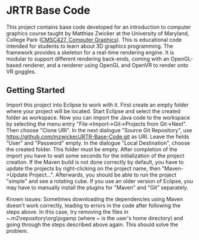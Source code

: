 # JRTR Base Code
This project contains base code developed for an introduction to computer graphics course taught by Matthias Zwicker at the University of Maryland, College Park ([CMSC427, Computer Graphics](https://cs.umd.edu/class)). This is educational code intended for students to learn about 3D graphics programming. The framework provides a skeleton for a real-time rendering engine. It is modular to support different rendering back-ends, coming with an OpenGL-based renderer, and a renderer using OpenGL and OpenVR to render onto VR goggles. 

## Getting Started
Import this project into Eclipse to work with it. First create an empty folder where your project will be located. Start Eclipse and select the created folder as workspace. Now you can import the Java code to the workspace by selecting the menu entry "File->Import->Git->Projects from Git->Next". Then choose "Clone URI". In the next dialogue "Source Git Repository", use https://github.com/mzwicker/JRTR-Base-Code.git as URI. Leave the fields "User" and "Password" empty. In the dialogue "Local Destination", choose the created folder. This folder must be empty. After completion of the import you have to wait some seconds for the initialization of the project creation. If the Maven build is not done correctly by default, you have to update the projects by right-clicking on the project name, then "Maven->Update Project...". Afterwards, you should be able to run the project "simple" and see a rotating cube. If you use an older version of Eclipse, you may have to manually install the plugins for "Maven" and "Git" separately. 

Known issues: Sometimes downloading the dependencies using Maven doesn't work correctly, leading to errors in the code after following the steps above. In this case, try removing the files in  ~\.m2\repository\org\jogamp (where ~ is the user's home directory) and going through the steps described above again. This should solve the problem.
